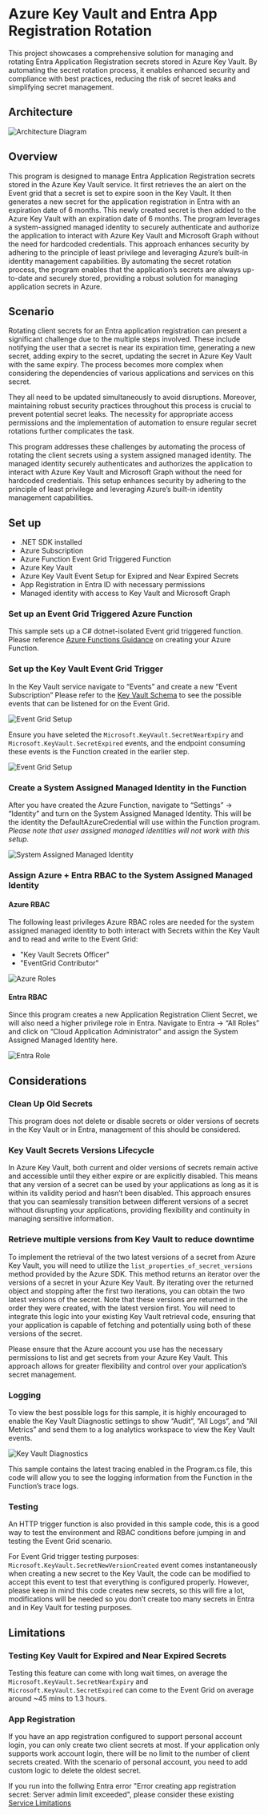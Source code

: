 # Azure Key Vault and Entra App Registration Rotation
This project showcases a comprehensive solution for managing and rotating Entra Application Registration secrets stored in Azure Key Vault. By automating the secret rotation process, it enables enhanced security and compliance with best practices, reducing the risk of secret leaks and simplifying secret management.

## Architecture

![Architecture Diagram](https://github.com/aulong-msft/EntraClientSecretRotation/blob/main/pictures/architecture.jpg)

## Overview
This program is designed to manage Entra Application Registration secrets stored in the Azure Key Vault service. It first retrieves the an alert on the Event grid that a secret is set to expire soon in the Key Vault. It then generates a new secret for the application registration in Entra with an expiration date of 6 months. This newly created secret is then added to the Azure Key Vault with an expiration date of 6 months. The program leverages a system-assigned managed identity to securely authenticate and authorize the application to interact with Azure Key Vault and Microsoft Graph without the need for hardcoded credentials. This approach enhances security by adhering to the principle of least privilege and leveraging Azure’s built-in identity management capabilities. By automating the secret rotation process, the program enables that the application’s secrets are always up-to-date and securely stored, providing a robust solution for managing application secrets in Azure.

## Scenario
Rotating client secrets for an Entra application registration can present a significant challenge due to the multiple steps involved. These include notifying the user that a secret is near its expiration time, generating a new secret, adding expiry to the secret, updating the secret in Azure Key Vault with the same expiry. The process becomes more complex when considering the dependencies of various applications and services on this secret.

They all need to be updated simultaneously to avoid disruptions. Moreover, maintaining robust security practices throughout this process is crucial to prevent potential secret leaks. The necessity for appropriate access permissions and the implementation of automation to ensure regular secret rotations further complicates the task. 

This program addresses these challenges by automating the process of rotating the client secrets using a system assigned managed identity. The managed identity securely authenticates and authorizes the application to interact with Azure Key Vault and Microsoft Graph without the need for hardcoded credentials. This setup enhances security by adhering to the principle of least privilege and leveraging Azure’s built-in identity management capabilities.

## Set up
- .NET SDK installed
- Azure Subscription
- Azure Function Event Grid Triggered Function
- Azure Key Vault
- Azure Key Vault Event Setup for Exipred and Near Expired Secrets
- App Registration in Entra ID with necessary permissions
- Managed identity with access to Key Vault and Microsoft Graph

### Set up an Event Grid Triggered Azure Function
This sample sets up a C# dotnet-isolated Event grid triggered function. Please reference [Azure Functions Guidance](https://learn.microsoft.com/en-us/azure/azure-functions/functions-create-function-app-portal?pivots=programming-language-csharp) on creating your Azure Function.

### Set up the Key Vault Event Grid Trigger
In the Key Vault service navigate to “Events” and create a new “Event Subscription” Please refer to the [Key Vault Schema](https://learn.microsoft.com/en-us/azure/event-grid/event-schema-key-vault?tabs=cloud-event-schema) to see the possible events that can be listened for on the Event Grid.

![Event Grid Setup](https://github.com/aulong-msft/EntraClientSecretRotation/blob/main/pictures/eventtypes.jpg)

Ensure you have seleted the `Microsoft.KeyVault.SecretNearExpiry` and `Microsoft.KeyVault.SecretExpired` events, and the endpoint consuming these events is the Function created in the earlier step.

![Event Grid Setup](https://github.com/aulong-msft/EntraClientSecretRotation/blob/main/pictures/CreateEventGrid.jpg)


### Create a System Assigned Managed Identity in the Function
After you have created the Azure Function, navigate to “Settings” -> “Identity” and turn on the System Assigned Managed Identity. This will be the identity the DefaultAzureCredential will use within the Function program. *Please note that user assigned managed identities will not work with this setup.*

![System Assigned Managed Identity](https://github.com/aulong-msft/EntraClientSecretRotation/blob/main/pictures/identity.jpg)

### Assign Azure + Entra RBAC to the System Assigned Managed Identity

#### Azure RBAC
The following least privileges Azure RBAC roles are needed for the system assigned managed identity to both interact with Secrets within the Key Vault and to read and write to the Event Grid:
- "Key Vault Secrets Officer"
- "EventGrid Contributor"

![Azure Roles](https://github.com/aulong-msft/EntraClientSecretRotation/blob/main/pictures/azurerole.jpg)

#### Entra RBAC
Since this program creates a new Application Registration Client Secret, we will also need a higher privilege role in Entra. Navigate to Entra -> “All Roles” and click on “Cloud Application Administrator” and assign the System Assigned Managed Identity here.

![Entra Role](https://github.com/aulong-msft/EntraClientSecretRotation/blob/main/pictures/entrarole.jpg)

## Considerations

### Clean Up Old Secrets
This program does not delete or disable secrets or older versions of secrets in the Key Vault or in Entra, management of this should be considered.

### Key Vault Secrets Versions Lifecycle
In Azure Key Vault, both current and older versions of secrets remain active and accessible until they either expire or are explicitly disabled. This means that any version of a secret can be used by your applications as long as it is within its validity period and hasn’t been disabled. This approach ensures that you can seamlessly transition between different versions of a secret without disrupting your applications, providing flexibility and continuity in managing sensitive information.

### Retrieve multiple versions from Key Vault to reduce downtime
To implement the retrieval of the two latest versions of a secret from Azure Key Vault, you will need to utilize the `list_properties_of_secret_versions` method provided by the Azure SDK. This method returns an iterator over the versions of a secret in your Azure Key Vault. By iterating over the returned object and stopping after the first two iterations, you can obtain the two latest versions of the secret. Note that these versions are returned in the order they were created, with the latest version first. You will need to integrate this logic into your existing Key Vault retrieval code, ensuring that your application is capable of fetching and potentially using both of these versions of the secret.

Please ensure that the Azure account you use has the necessary permissions to list and get secrets from your Azure Key Vault. This approach allows for greater flexibility and control over your application’s secret management.

### Logging 
To view the best possible logs for this sample, it is highly encouraged to enable the Key Vault Diagnostic settings to show “Audit”, “All Logs”, and “All Metrics” and send them to a log analytics workspace to view the Key Vault events.

![Key Vault Diagnostics](https://github.com/aulong-msft/EntraClientSecretRotation/blob/main/pictures/diagnostics.jpg)

This sample contains the latest tracing enabled in the Program.cs file, this code will allow you to see the logging information from the Function in the Function’s trace logs.

### Testing
An HTTP trigger function is also provided in this sample code, this is a good way to test the environment and RBAC conditions before jumping in and testing the Event Grid scenario.

For Event Grid trigger testing purposes: `Microsoft.KeyVault.SecretNewVersionCreated` event comes instantaneously when creating a new secret to the Key Vault, the code can be modified to accept this event to test that everything is configured properly. However, please keep in mind this code creates new secrets, so this will fire a lot, modifications will be needed so you don’t create too many secrets in Entra and in Key Vault for testing purposes.

## Limitations

### Testing Key Vault for Expired and Near Expired Secrets
Testing this feature can come with long wait times, on average the `Microsoft.KeyVault.SecretNearExpiry` and `Microsoft.KeyVault.SecretExpired` can come to the Event Grid on average around ~45 mins to 1.3 hours.

### App Registration
If you have an app registration configured to support personal account login, you can only create two client secrets at most. If your application only supports work account login, there will be no limit to the number of client secrets created. With the scenario of personal account, you need to add custom logic to delete the oldest secret.

If you run into the follwing Entra error "Error creating app registration secret: Server admin limit exceeded", please consider these existing [Service Limitations](https://learn.microsoft.com/en-us/entra/identity/users/directory-service-limits-restrictions#:%7E:text=A%20user%20can%20have%20credentials%20configured%20for%20a%20maximum%20of%2048%20apps%20using%20password%2Dbased%20single%20sign%2Don.%20This)
